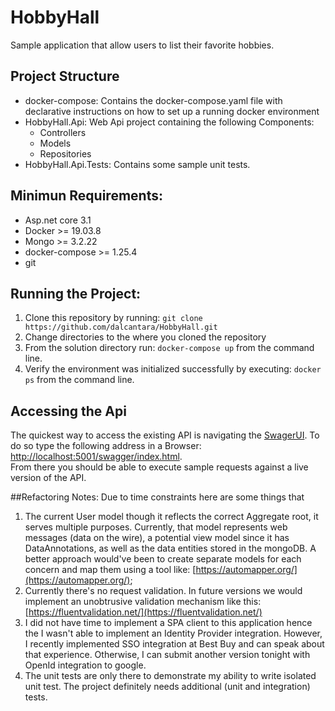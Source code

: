 # HobbyHall
Sample application that allow users to list their favorite hobbies.

## Project Structure
   - docker-compose: Contains the docker-compose.yaml file with declarative instructions on how to set up a running 
   docker environment
   - HobbyHall.Api: Web Api project containing the following Components: 
     * Controllers
     * Models
     * Repositories
   - HobbyHall.Api.Tests: Contains some sample unit tests.

## Minimun Requirements:

* Asp.net core 3.1
* Docker >= 19.03.8
* Mongo >= 3.2.22
* docker-compose >= 1.25.4
* git

## Running the Project:
1. Clone this repository by running:
```git clone https://github.com/dalcantara/HobbyHall.git```
2. Change directories to the where you cloned the repository
3. From the solution directory run:
```docker-compose up``` from the command line.
4. Verify the environment was initialized successfully by executing:
```docker ps```
from the command line.

## Accessing the Api
The quickest way to access the existing API is navigating the [SwagerUI](https://swagger.io/tools/swagger-ui/).  To do so type the following 
address in a Browser: [http://localhost:5001/swagger/index.html](http://localhost:5001/swagger/index.html).  
From there you should be able to execute sample requests against a live version of the API.

##Refactoring Notes:
Due to time constraints here are some things that 

1. The current User model though it reflects the correct Aggregate root, it serves multiple purposes. Currently, that model represents
web messages (data on the wire), a potential view model since it has DataAnnotations, as well as the data entities stored in the mongoDB. A better 
approach would've been to create separate models for each concern and map them using a tool like: [https://automapper.org/](https://automapper.org/);
2. Currently there's no request validation. In future versions we would implement an unobtrusive validation mechanism like this: [https://fluentvalidation.net/](https://fluentvalidation.net/)
3. I did not have time to implement a SPA client to this application hence the I wasn't able to implement an Identity Provider integration.
However, I recently implemented SSO integration at Best Buy and can speak about that experience.  Otherwise, I can submit another version tonight
with OpenId integration to google.
4. The unit tests are only there to demonstrate my ability to write isolated unit test.  The project definitely needs additional (unit and integration) tests.

